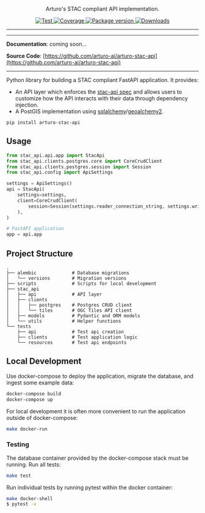 
<p align="center">
  <p align="center">Arturo's STAC compliant API implementation.</p>
</p>

<p align="center">
  <a href="https://github.com/arturo-ai/arturo-stac-api/actions?query=workflow%3Acicd" target="_blank">
      <img src="https://github.com/arturo-ai/arturo-stac-api/workflows/arturo-stac-api/badge.svg" alt="Test">
  </a>
  <a href="https://codecov.io/gh/arturo-ai/arturo-stac-api" target="_blank">
      <img src="https://codecov.io/gh/arturo-ai/arturo-stac-api/branch/master/graph/badge.svg" alt="Coverage">
  </a>
  <a href="https://pypi.org/project/arturo-stac-api" target="_blank">
      <img src="https://img.shields.io/pypi/v/arturo-stac-api?color=%2334D058&label=pypi%20package" alt="Package version">
  </a>
  <a href="https://github.com/arturo-ai/arturo-stac-api/blob/master/LICENSE" target="_blank">
      <img src="https://img.shields.io/github/license/arturo-ai/arturo-stac-api.svg" alt="Downloads">
  </a>
</p>

---


---

**Documentation**: coming soon...

**Source Code**: [https://github.com/arturo-ai/arturo-stac-api](https://github.com/arturo-ai/arturo-stac-api)

---

Python library for building a STAC compliant FastAPI application.  It provides:
- An API layer which enforces the [stac-api spec](https://github.com/radiantearth/stac-api-spec) and allows users
to customize how the API interacts with their data through dependency injection.
- A PostGIS implementation using [sqlalchemy](https://github.com/sqlalchemy/sqlalchemy)/[geoalchemy2](https://geoalchemy-2.readthedocs.io/en/latest/).

```
pip install arturo-stac-api
```

## Usage
```python
from stac_api.api.app import StacApi
from stac_api.clients.postgres.core import CoreCrudClient
from stac_api.clients.postgres.session import Session
from stac_api.config import ApiSettings

settings = ApiSettings()
api = StacApi(
    settings=settings,
    client=CoreCrudClient(
        session=Session(settings.reader_connection_string, settings.writer_connection_string)
    ),
)

# FastAPI application
app = api.app
```

## Project Structure
```
.
├── alembic             # Database migrations
│   └── versions        # Migration versions
├── scripts             # Scripts for local development
├── stac_api
│   ├── api             # API layer
│   ├── clients
│   │   ├── postgres    # Postgres CRUD client
│   │   └── tiles       # OGC Tiles API client
│   ├── models          # Pydantic and ORM models
│   └── utils           # Helper functions
└── tests
    ├── api             # Test api creation
    ├── clients         # Test application logic
    └── resources       # Test api endpoints
```

## Local Development
Use docker-compose to deploy the application, migrate the database, and ingest some example data:
```bash
docker-compose build
docker-compose up
```

For local development it is often more convenient to run the application outside of docker-compose:
```bash
make docker-run
```


### Testing
The database container provided by the docker-compose stack must be running.  Run all tests:
```bash
make test
```

Run individual tests by running pytest within the docker container:
```bash
make docker-shell
$ pytest -v
```
